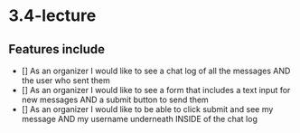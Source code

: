 # 3.4-lecture

## Features include
- [] As an organizer I would like to see a chat log of all the messages AND the user who sent them
- [] As an organizer I would like to see a form that includes a text input for new messages AND a submit button to send them
- [] As an organizer I would like to be able to click submit and see my message AND my username underneath INSIDE of the chat log
